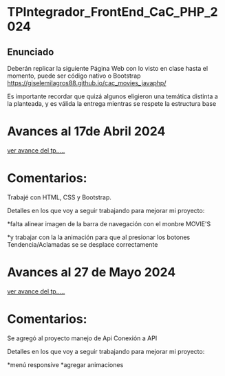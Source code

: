 # TPIntegrador_FrontEnd_CaC_PHP_2024
## Enunciado
Deberán replicar la siguiente Página Web con lo visto en clase hasta el momento, puede ser código nativo o Bootstrap https://giselemilagros88.github.io/cac_movies_javaphp/

Es importante recordar que quizá algunos eligieron una temática distinta a la planteada, y es válida la entrega mientras se respete la estructura base

# Avances al 17de Abril 2024
[ver avance del tp.....](https://lba2244.github.io/TPIntegrador_FrontEnd_CaC_PHP_2024/)

# Comentarios:
Trabajé con HTML, CSS y Bootstrap.

Detalles en los que voy a seguir trabajando para mejorar mi proyecto:

*falta alinear imagen de la barra de navegación con el monbre MOVIE'S

*y trabajar con la la animación para que al presionar los botones Tendencia/Aclamadas se se desplace correctamente
# Avances al 27 de Mayo 2024
[ver avance del tp.....](https:/)
# Comentarios:
Se agregó al proyecto manejo de Api Conexión a API

Detalles en los que voy a seguir trabajando para mejorar mi proyecto:

*menú responsive 
*agregar animaciones







